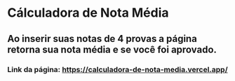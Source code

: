 # Cálculadora de Nota Média
## Ao inserir suas notas de 4 provas a página retorna sua nota média e se você foi aprovado.
### Link da página: https://calculadora-de-nota-media.vercel.app/
